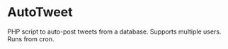 AutoTweet
=========

PHP script to auto-post tweets from a database. Supports multiple users. Runs from cron.
